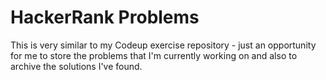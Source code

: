 # HackerRank Problems

This is very similar to my Codeup exercise repository - just an opportunity for me to store the problems that I'm currently working on and also to archive the solutions I've found. 